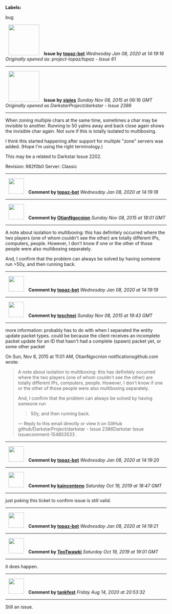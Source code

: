 **Labels:**

bug



<a href="https://github.com/topaz-bot"><img src="https://avatars3.githubusercontent.com/u/59651103?v=4" width="96" height="96" hspace="10"></img></a> **Issue by [topaz-bot](https://github.com/topaz-bot)**
_Wednesday Jan 08, 2020 at 14:19:16_
_Originally opened as: project-topaz/topaz - Issue 61_

----

<a href="https://github.com/xipies"><img src="https://avatars3.githubusercontent.com/u/7948457?v=4"  width="96" height="96" hspace="10"></img></a> **Issue by [xipies](https://github.com/xipies)**
_Sunday Nov 08, 2015 at 06:16 GMT_
_Originally opened as DarkstarProject/darkstar - Issue 2386_

----

When zoning multiple chars at the same time, sometimes a char may be invisible to another. Running to 50 yalms away and back close again shows the invisible char again. Not sure if this is totally isolated to multiboxing.

I think this started happening after support for multiple "zone" servers was added. (Hope I'm using the right terminology.)

This may be a related to Darkstar Issue 2202.

Revision: 982f0b0
Server: Classic




----
<a href="https://github.com/topaz-bot"><img src="https://avatars3.githubusercontent.com/u/59651103?v=4" width="48" height="48" hspace="10"></img></a> **Comment by [topaz-bot](https://github.com/topaz-bot)**
_Wednesday Jan 08, 2020 at 14:19:18_

----

<a href="https://github.com/OtianNgocnion"><img src="https://avatars2.githubusercontent.com/u/14980726?v=4"  width="48" height="48" hspace="10"></img></a> **Comment by [OtianNgocnion](https://github.com/OtianNgocnion)**
_Sunday Nov 08, 2015 at 18:01 GMT_

----

A note about isolation to multiboxing: this has definitely occurred where the two players (one of whom couldn't see the other) are totally different IPs, computers, people. However, I don't know if one or the other of those people were also multiboxing separately. 

And, I confirm that the problem can always be solved by having someone run >50y, and then running back. 




----
<a href="https://github.com/topaz-bot"><img src="https://avatars3.githubusercontent.com/u/59651103?v=4" width="48" height="48" hspace="10"></img></a> **Comment by [topaz-bot](https://github.com/topaz-bot)**
_Wednesday Jan 08, 2020 at 14:19:19_

----

<a href="https://github.com/teschnei"><img src="https://avatars3.githubusercontent.com/u/1149183?v=4"  width="48" height="48" hspace="10"></img></a> **Comment by [teschnei](https://github.com/teschnei)**
_Sunday Nov 08, 2015 at 19:43 GMT_

----

more information:
probably has to do with when I separated the entity update packet types.
 could be because the client receives an incomplete packet update for an ID
that hasn't had a complete (spawn) packet yet, or some other packet

On Sun, Nov 8, 2015 at 11:01 AM, OtianNgocnion notificationsgithub.com
wrote:

> A note about isolation to multiboxing: this has definitely occurred where
> the two players (one of whom couldn't see the other) are totally different
> IPs, computers, people. However, I don't know if one or the other of those
> people were also multiboxing separately.
> 
> And, I confirm that the problem can always be solved by having someone run
> 
> > 50y, and then running back.
> 
> —
> Reply to this email directly or view it on GitHub
> github/DarkstarProject/darkstar - Issue 2386Darkstar Issue issuecomment-154853533
> .




----
<a href="https://github.com/topaz-bot"><img src="https://avatars3.githubusercontent.com/u/59651103?v=4" width="48" height="48" hspace="10"></img></a> **Comment by [topaz-bot](https://github.com/topaz-bot)**
_Wednesday Jan 08, 2020 at 14:19:20_

----

<a href="https://github.com/kaincenteno"><img src="https://avatars3.githubusercontent.com/u/26943220?v=4"  width="48" height="48" hspace="10"></img></a> **Comment by [kaincenteno](https://github.com/kaincenteno)**
_Saturday Oct 19, 2019 at 18:47 GMT_

----

just poking this ticket to confirm issue is still valid.



----
<a href="https://github.com/topaz-bot"><img src="https://avatars3.githubusercontent.com/u/59651103?v=4" width="48" height="48" hspace="10"></img></a> **Comment by [topaz-bot](https://github.com/topaz-bot)**
_Wednesday Jan 08, 2020 at 14:19:21_

----

<a href="https://github.com/TeoTwawki"><img src="https://avatars0.githubusercontent.com/u/6871475?v=4"  width="48" height="48" hspace="10"></img></a> **Comment by [TeoTwawki](https://github.com/TeoTwawki)**
_Saturday Oct 19, 2019 at 19:01 GMT_

----

it does happen. 



----
<a href="https://github.com/tankfest"><img src="https://avatars1.githubusercontent.com/u/37684138?v=4" width="48" height="48" hspace="10"></img></a> **Comment by [tankfest](https://github.com/tankfest)**
_Friday Aug 14, 2020 at 20:53:32_

----

Still an issue.

